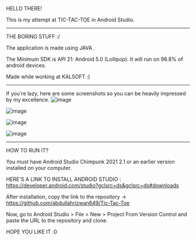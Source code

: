 HELLO THERE!

This is my attempt at TIC-TAC-TOE in Android Studio.
___________________________________________________________________________________________________________

THE BORING STUFF :/

The application is made using JAVA .

The Minimum SDK is API 21: Android 5.0 (Lollipop). It will run on 98.8% of android devices.

Made while working at KALSOFT :)
___________________________________________________________________________________________________________

If you're lazy, here are some screenshots so you can be heavily impressed by my excellence.
![image](https://user-images.githubusercontent.com/100567651/187733338-d1429de0-e258-4d2d-a255-81a6915d8368.png)

![image](https://user-images.githubusercontent.com/100567651/186664354-0baf904a-c4b5-46a8-baa8-df878980c36f.png)

![image](https://user-images.githubusercontent.com/100567651/186664437-26e1755a-81ce-4b64-934f-c8040571d9bf.png)

![image](https://user-images.githubusercontent.com/100567651/186664671-da9c28d4-c67f-4cae-aba2-9ed575aeb3ac.png)
__________________________________________________________________________________________________________
HOW TO RUN IT?

You must have Android Studio Chimpunk 2021 2.1 or an earlier version installed on your computer.

HERE'S A LINK TO INSTALL ANDROID STUDIO : https://developer.android.com/studio?gclsrc=ds&gclsrc=ds#downloads

After installation, copy the link to the repository -> https://github.com/abdullahrizwan649/Tic-Tac-Toe

Now, go to Android Studio > File > New > Project From Version Control and paste the URL to the repository and clone.

HOPE YOU LIKE IT :0
